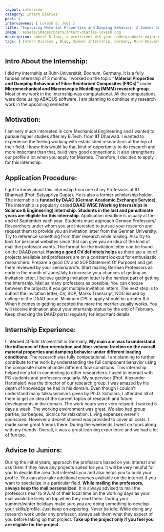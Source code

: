 ```yaml
---
layout: interview
category: Intern Diaries
post: 4
interviewees: [ Lokesh B. Jogi ]
title: "Exploring Material Properties and Damping Behavior: A Summer Intern's Journey at Ruhr-Universität"
image:  assets/images/posts/intern-diaries-lokesh.png
description: Lokesh B Jogi, a proficient 4th-year undergraduate majoring in Mechanical Engineering, unveils his enriching journey as a summer intern at Ruhr-Universität, Bochum, Germany. Through his meticulous work and passion for mechanical engineering, Lokesh played an integral role in the Micromechanical and Macroscopic Modelling (MMM) research group while working on the topic of 'Material Properties and Damping Behaviour of Fibre Reinforced Composites (FRCs).
tags: [ Intern Diaries , Blog, Summer Internship, Germany, Ruhr-Universität]
---
```


## Intro About the Internship:
I did my internship at Ruhr-Universität, Bochum, Germany. It is a fully funded internship of 3 months. I worked on the topic **“Material Properties and Damping Behaviour of Fibre Reinforced Composites (FRCs)”** under **Micromechanical and Macroscopic Modelling (MMM) research group**. Most of my work in the internship was computational. All the computations were done using ABAQUS software. I am planning to continue my research work in the upcoming semester.

## Motivation:
I am very much interested in core Mechanical Engineering and I wanted to pursue higher studies after my B.Tech. from IIT Dharwad. I wanted to experience the feeling working with established researchers at the top of their field. I knew this would be that kind of opportunity to do research and more important than that, build very good connections. It also strengthens our profile a lot when you apply for Masters. Therefore, I decided to apply for this Internship.

## Application Procedure:
I got to know about this internship from one of my Professors at IIT Dharwad (Prof. Satyapriya Gupta). He is also a former scholarship holder. The internship is **funded by DAAD (German Academic Exchange Service)**. The internship is popularly called **DAAD WISE (Working Internships in Science & Engineering) internship**. **Students in the last and penultimate years are eligible for this internship**. Application deadline is usually at the end of September each year. Students must approach German Professors/ Researchers under whom you are interested to pursue your research and request them to provide you an invitation letter from the German University. Try to reference something from their research while mailing. Also try to look for personal websites since that can give you an idea of the kind of mail the professor wants. The format for the invitation letter can be found on the DAAD portal. **Having a good CV definitely helps** as there are a lot of projects available and professors are on a constant lookout for enthusiastic researchers. Prepare a good CV and SOP(Statement Of Purpose) and get them reviewed by your seniors/profs. Start mailing German Professors as early in the month of June/July to increase your chances of getting an invitation letter. I believe getting invitation letter is the hardest part of getting the internship. Mail as many professors as possible. You can choose between the projects if you get multiple invitation letters. The next step is to submit the invitation letter, CV, SOP, Marks Transcript, NOC issued by college in the DAAD portal. Minimum CPI to apply should be greater 8.5. When it comes to getting accepted the more the merrier usually works. You will receive intimation about your internship status by the end of February. Keep checking the DAAD portal regularly for important details.

## Internship Experience:
I interned at Ruhr Universität in Germany. **My main aim was to understand the influence of fiber orientation and fiber volume fraction on the overall material properties and damping behavior under different loading conditions**. The research was fully computational. I am planning to further contribute to the work by understanding the full component behavior using the composite material under different flow conditions.
This internship helped me a lot in connecting to other researchers. I used to interact with PG students and professors regularly. My supervisor (Prof. Alexander Hartmaier) was the director of our research group. I was amazed by his depth of knowledge he had in his domain. Even though I couldn’t understand many talks/seminars given by Ph.D. Scholars, I attended all of them to get an idea of the current topics of research and future developments in the domain.
The work hours were very relaxed. I worked 5 days a week. The working environment was great. We also had group parties, barbeques, picnics for relaxation. Living expenses weren’t sponsored. However a decent stipend was provided to cover all costs. I made some great friends there. During the weekends I went on tours along with my friends. Overall, it was a great learning experience and we had a lot of fun too.

## Advice to Juniors:
During the initial years, approach the professors based on you interest and ask them if they have any projects suited for you. It will be very helpful for you to decide the area that interests you and also helps you to build your profile. You can also take additional courses available on the internet if you want to specialize in a particular field.
**While mailing the professors, always keep the mail personalized**. It is always advised to mail the professors near to 9 A.M of their local time on the working days as your mail would be likely on top when they read them.
During your summer/winter holidays make sure you are doing something to develop your skills/profile. Just keep on exploring. Never be idle.
While doing any research work under any professor, always ask them what they expect of you before taking up that project. **Take up the project only if you feel you are eligible for the project.**
